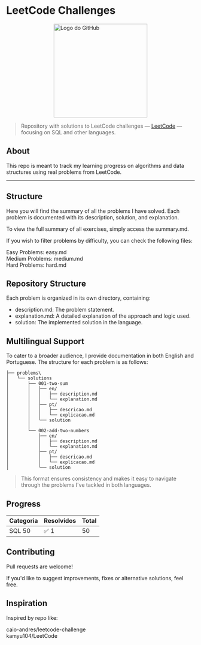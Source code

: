# LeetCode Challenges
<img src="https://miro.medium.com/v2/resize:fit:1008/1*VOQU8CuPG34Gsd1yJCadOQ.png" alt="Logo do GitHub" width="250" style="display: block; margin-left: auto; margin-right: auto;">


>Repository with solutions to LeetCode challenges — [LeetCode](https://leetcode.com/) — focusing on SQL and other languages. 
 
## About
 
This repo is meant to track my learning progress on algorithms and data structures using real problems from LeetCode.

---

## Structure

Here you will find the summary of all the problems I have solved. Each problem is documented with its description, solution, and explanation.

To view the full summary of all exercises, simply access the summary.md.

If you wish to filter problems by difficulty, you can check the following files:

Easy Problems: easy.md\
Medium Problems: medium.md\
Hard Problems: hard.md

## Repository Structure
Each problem is organized in its own directory, containing:

- description.md: The problem statement.
- explanation.md: A detailed explanation of the approach and logic used.
- solution: The implemented solution in the language.

## Multilingual Support
To cater to a broader audience, I provide documentation in both English and Portuguese. The structure for each problem is as follows:

```
├── problems\
│   └── solutions
│       ├── 001-two-sum
│       │   ├── en/
│       │   │   ├── description.md
│       │   │   └── explanation.md
│       │   ├── pt/
│       │   │   ├── descricao.md
│       │   │   └── explicacao.md
│       │   └── solution
│       │
│       └── 002-add-two-numbers
│           ├── en/
│           │   ├── description.md
│           │   └── explanation.md
│           ├── pt/
│           │   ├── descricao.md
│           │   └── explicacao.md
│           └── solution
```
> This format ensures consistency and makes it easy to navigate through the problems I've tackled in both languages.

## Progress

| Categoria | Resolvidos | Total |
|--------|------|------|
|SQL 50 | ✅ 1 | 50 |

## Contributing
Pull requests are welcome!

If you'd like to suggest improvements, fixes or alternative solutions, feel free.

## Inspiration
Inspired by repo like:

caio-andres/leetcode-challenge\
kamyu104/LeetCode

